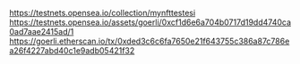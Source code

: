 https://testnets.opensea.io/collection/mynfttestesi
https://testnets.opensea.io/assets/goerli/0xcf1d6e6a704b0717d19dd4740ca0ad7aae2415ad/1
https://goerli.etherscan.io/tx/0xded3c6c6fa7650e21f643755c386a87c786ea26f4227abd40c1e9adb05421f32
